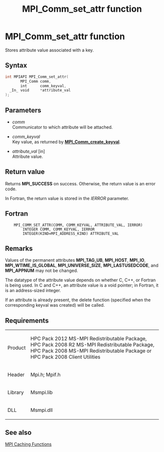 ﻿---
title: MPI_Comm_set_attr function
TOCTitle: MPI_Comm_set_attr function
ms:assetid: c2a64e32-631d-4865-8805-6c70cf4fb4db
ms:mtpsurl: https://msdn.microsoft.com/en-us/library/Dn473280(v=VS.85)
ms:contentKeyID: 59360826
ms.date: 03/28/2018
mtps_version: v=VS.85
f1_keywords:
- MPI_COMM_SET_ATTR
- mpif/MPI_Comm_set_attr
- mpi/MPI_COMM_SET_ATTR
dev_langs:
- C++
- C
---

# MPI\_Comm\_set\_attr function

Stores attribute value associated with a key.

## Syntax

``` c++
int MPIAPI MPI_Comm_set_attr(
       MPI_Comm comm,
       int      comm_keyval,
  _In_ void     *attribute_val
);
```

## Parameters

  - *comm*  
    Communicator to which attribute will be attached.

  - *comm\_keyval*  
    Key value, as returned by  [**MPI\_Comm\_create\_keyval**](mpi-comm-create-keyval-function.md).

  - *attribute\_val* \[in\]  
    Attribute value.

## Return value

Returns **MPI\_SUCCESS** on success. Otherwise, the return value is an error code.

In Fortran, the return value is stored in the *IERROR* parameter.

## Fortran

``` FORTRAN
    MPI_COMM_SET_ATTR(COMM, COMM_KEYVAL, ATTRIBUTE_VAL, IERROR)
        INTEGER COMM, COMM_KEYVAL, IERROR
        INTEGER(KIND=MPI_ADDRESS_KIND) ATTRIBUTE_VAL
```

## Remarks

Values of the permanent attributes **MPI\_TAG\_UB**, **MPI\_HOST**, **MPI\_IO**, **MPI\_WTIME\_IS\_GLOBAL**, **MPI\_UNIVERSE\_SIZE**, **MPI\_LASTUSEDCODE**, and **MPI\_APPNUM** may not be changed.

The datatype of the attribute value depends on whether C, C++, or Fortran is being used. In C and C++, an attribute value is a void pointer; in Fortran, it is an address-sized integer.

If an attribute is already present, the delete function (specified when the corresponding keyval was created) will be called.

## Requirements

<table>
<colgroup>
<col  />
<col  />
</colgroup>
<tbody>
<tr class="odd">
<td><p>Product</p></td>
<td><p>HPC Pack 2012 MS-MPI Redistributable Package, HPC Pack 2008 R2 MS-MPI Redistributable Package, HPC Pack 2008 MS-MPI Redistributable Package or HPC Pack 2008 Client Utilities</p></td>
</tr>
<tr class="even">
<td><p>Header</p></td>
<td>Mpi.h;
Mpif.h</td>
</tr>
<tr class="odd">
<td><p>Library</p></td>
<td>Msmpi.lib</td>
</tr>
<tr class="even">
<td><p>DLL</p></td>
<td>Msmpi.dll</td>
</tr>
</tbody>
</table>


## See also

[MPI Caching Functions](mpi-caching-functions.md)

